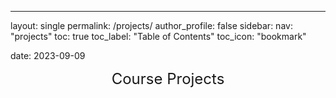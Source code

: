 ---
layout: single
permalink: /projects/
author_profile: false
sidebar:
  nav: "projects"
toc: true
toc_label: "Table of Contents"
toc_icon: "bookmark"

date: 2023-09-09

<div style="margin-bottom:1cm" align="center"><font size="5">Course Projects</font></div>
